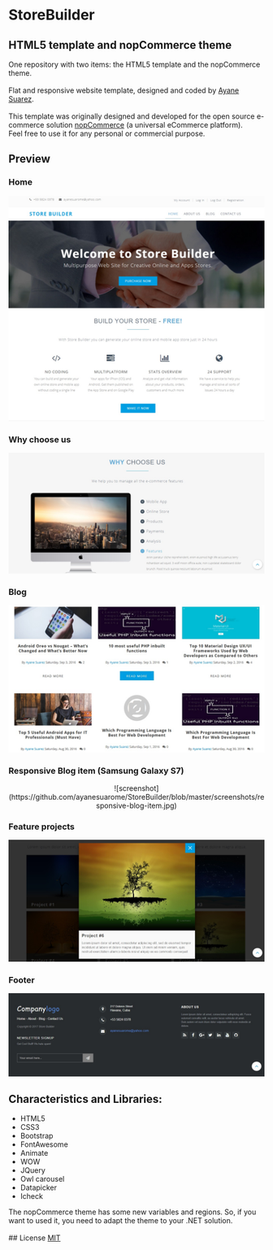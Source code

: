 # StoreBuilder
## HTML5 template and nopCommerce theme
One repository with two items: the HTML5 template and the nopCommerce theme.
<br /><br />
Flat and responsive website template, designed and coded by <a href="https://github.com/ayanesuarome">Ayane Suarez</a>.
<br /><br />
This template was originally designed and developed for the open source e-commerce solution <a href="https://www.nopcommerce.com/">nopCommerce</a> (a universal eCommerce platform).<br />
Feel free to use it for any personal or commercial purpose.

## Preview

### Home
![screenshot](https://github.com/ayanesuarome/StoreBuilder/blob/master/screenshots/home.jpg)

### Why choose us
![screenshot](https://github.com/ayanesuarome/StoreBuilder/blob/master/screenshots/why-choose-us.jpg)

### Blog
![screenshot](https://github.com/ayanesuarome/StoreBuilder/blob/master/screenshots/blog.jpg)

### Responsive Blog item (Samsung Galaxy S7)
<center>
	![screenshot](https://github.com/ayanesuarome/StoreBuilder/blob/master/screenshots/responsive-blog-item.jpg)
</center>

### Feature projects
![screenshot](https://github.com/ayanesuarome/StoreBuilder/blob/master/screenshots/project.jpg)

### Footer
![screenshot](https://github.com/ayanesuarome/StoreBuilder/blob/master/screenshots/footer.jpg)

## Characteristics and Libraries:
<ul>
  <li>HTML5</li>
  <li>CSS3</li>
  <li>Bootstrap</li>
  <li>FontAwesome</li>
  <li>Animate</li>
  <li>WOW</li>
  <li>JQuery</li>
  <li>Owl carousel</li>
  <li>Datapicker</li>
  <li>Icheck</li>
</ul>
The nopCommerce theme has some new variables and regions. So, if you want to used it, you need to adapt the theme to your .NET solution.
<br /><br />
## License
<a href="https://github.com/ayanesuarome/StoreBuilder/blob/master/LICENSE">MIT</a>